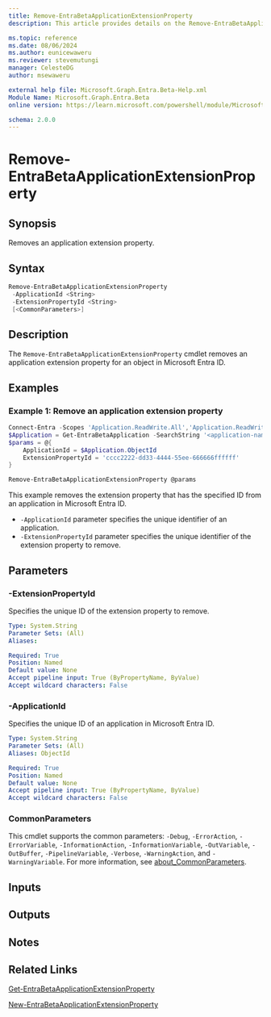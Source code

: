 ```yaml
---
title: Remove-EntraBetaApplicationExtensionProperty
description: This article provides details on the Remove-EntraBetaApplicationExtensionProperty command.

ms.topic: reference
ms.date: 08/06/2024
ms.author: eunicewaweru
ms.reviewer: stevemutungi
manager: CelesteDG
author: msewaweru

external help file: Microsoft.Graph.Entra.Beta-Help.xml
Module Name: Microsoft.Graph.Entra.Beta
online version: https://learn.microsoft.com/powershell/module/Microsoft.Graph.Entra.Beta/Remove-EntraBetaApplicationExtensionProperty

schema: 2.0.0
---
```


# Remove-EntraBetaApplicationExtensionProperty

## Synopsis

Removes an application extension property.

## Syntax

```powershell
Remove-EntraBetaApplicationExtensionProperty
 -ApplicationId <String>
 -ExtensionPropertyId <String>
 [<CommonParameters>]
```

## Description

The `Remove-EntraBetaApplicationExtensionProperty` cmdlet removes an application extension property for an object in Microsoft Entra ID.

## Examples

### Example 1: Remove an application extension property

```powershell
Connect-Entra -Scopes 'Application.ReadWrite.All','Application.ReadWrite.OwnedBy'
$Application = Get-EntraBetaApplication -SearchString '<application-name>'
$params = @{
    ApplicationId = $Application.ObjectId
    ExtensionPropertyId = 'cccc2222-dd33-4444-55ee-666666ffffff'
}

Remove-EntraBetaApplicationExtensionProperty @params
```

This example removes the extension property that has the specified ID from an application in Microsoft Entra ID.

- `-ApplicationId` parameter specifies the unique identifier of an application.
- `-ExtensionPropertyId` parameter specifies the  unique identifier of the extension property to remove.

## Parameters

### -ExtensionPropertyId

Specifies the unique ID of the extension property to remove.

```yaml
Type: System.String
Parameter Sets: (All)
Aliases:

Required: True
Position: Named
Default value: None
Accept pipeline input: True (ByPropertyName, ByValue)
Accept wildcard characters: False
```

### -ApplicationId

Specifies the unique ID of an application in Microsoft Entra ID.

```yaml
Type: System.String
Parameter Sets: (All)
Aliases: ObjectId

Required: True
Position: Named
Default value: None
Accept pipeline input: True (ByPropertyName, ByValue)
Accept wildcard characters: False
```

### CommonParameters

This cmdlet supports the common parameters: `-Debug`, `-ErrorAction`, `-ErrorVariable`, `-InformationAction`, `-InformationVariable`, `-OutVariable`, `-OutBuffer`, `-PipelineVariable`, `-Verbose`, `-WarningAction`, and `-WarningVariable`. For more information, see [about_CommonParameters](https://go.microsoft.com/fwlink/?LinkID=113216).

## Inputs

## Outputs

## Notes

## Related Links

[Get-EntraBetaApplicationExtensionProperty](Get-EntraBetaApplicationExtensionProperty.md)

[New-EntraBetaApplicationExtensionProperty](New-EntraBetaApplicationExtensionProperty.md)
